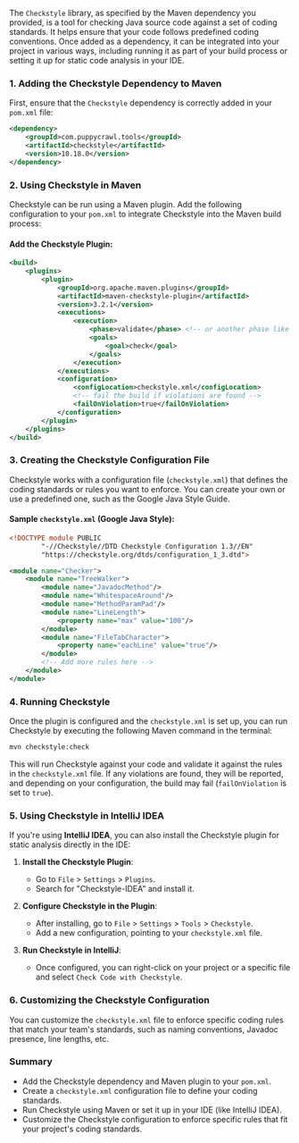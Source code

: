 The `Checkstyle` library, as specified by the Maven dependency you provided, is a tool for checking Java source code against a set of coding standards. It helps ensure that your code follows predefined coding conventions. Once added as a dependency, it can be integrated into your project in various ways, including running it as part of your build process or setting it up for static code analysis in your IDE.

### 1. **Adding the Checkstyle Dependency to Maven**

First, ensure that the `Checkstyle` dependency is correctly added in your `pom.xml` file:

```xml
<dependency>
    <groupId>com.puppycrawl.tools</groupId>
    <artifactId>checkstyle</artifactId>
    <version>10.18.0</version>
</dependency>
```

### 2. **Using Checkstyle in Maven**
Checkstyle can be run using a Maven plugin. Add the following configuration to your `pom.xml` to integrate Checkstyle into the Maven build process:

#### Add the Checkstyle Plugin:
```xml
<build>
    <plugins>
        <plugin>
            <groupId>org.apache.maven.plugins</groupId>
            <artifactId>maven-checkstyle-plugin</artifactId>
            <version>3.2.1</version>
            <executions>
                <execution>
                    <phase>validate</phase> <!-- or another phase like compile, test -->
                    <goals>
                        <goal>check</goal>
                    </goals>
                </execution>
            </executions>
            <configuration>
                <configLocation>checkstyle.xml</configLocation>
                <!-- fail the build if violations are found -->
                <failOnViolation>true</failOnViolation>
            </configuration>
        </plugin>
    </plugins>
</build>
```

### 3. **Creating the Checkstyle Configuration File**
Checkstyle works with a configuration file (`checkstyle.xml`) that defines the coding standards or rules you want to enforce. You can create your own or use a predefined one, such as the Google Java Style Guide.

#### Sample `checkstyle.xml` (Google Java Style):
```xml
<!DOCTYPE module PUBLIC
        "-//Checkstyle//DTD Checkstyle Configuration 1.3//EN"
        "https://checkstyle.org/dtds/configuration_1_3.dtd">

<module name="Checker">
    <module name="TreeWalker">
        <module name="JavadocMethod"/>
        <module name="WhitespaceAround"/>
        <module name="MethodParamPad"/>
        <module name="LineLength">
            <property name="max" value="100"/>
        </module>
        <module name="FileTabCharacter">
            <property name="eachLine" value="true"/>
        </module>
        <!-- Add more rules here -->
    </module>
</module>
```

### 4. **Running Checkstyle**
Once the plugin is configured and the `checkstyle.xml` is set up, you can run Checkstyle by executing the following Maven command in the terminal:

```bash
mvn checkstyle:check
```

This will run Checkstyle against your code and validate it against the rules in the `checkstyle.xml` file. If any violations are found, they will be reported, and depending on your configuration, the build may fail (`failOnViolation` is set to `true`).

### 5. **Using Checkstyle in IntelliJ IDEA**

If you're using **IntelliJ IDEA**, you can also install the Checkstyle plugin for static analysis directly in the IDE:

1. **Install the Checkstyle Plugin**:
   - Go to `File` > `Settings` > `Plugins`.
   - Search for "Checkstyle-IDEA" and install it.

2. **Configure Checkstyle in the Plugin**:
   - After installing, go to `File` > `Settings` > `Tools` > `Checkstyle`.
   - Add a new configuration, pointing to your `checkstyle.xml` file.

3. **Run Checkstyle in IntelliJ**:
   - Once configured, you can right-click on your project or a specific file and select `Check Code with Checkstyle`.

### 6. **Customizing the Checkstyle Configuration**
You can customize the `checkstyle.xml` file to enforce specific coding rules that match your team's standards, such as naming conventions, Javadoc presence, line lengths, etc.

### Summary
- Add the Checkstyle dependency and Maven plugin to your `pom.xml`.
- Create a `checkstyle.xml` configuration file to define your coding standards.
- Run Checkstyle using Maven or set it up in your IDE (like IntelliJ IDEA).
- Customize the Checkstyle configuration to enforce specific rules that fit your project's coding standards.